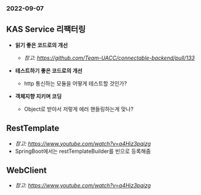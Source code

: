 ### 2022-09-07

## KAS Service 리팩터링
- **읽기 좋은 코드로의 개선**
  - *참고: https://github.com/Team-UACC/connectable-backend/pull/133*

- **테스트하기 좋은 코드로의 개선**
  - http 통신하는 모듈을 어떻게 테스트할 것인가?

- **객체지향 지키며 코딩**
  - Object로 받아서 저렇게 에러 핸들링하는게 맞나?

## RestTemplate 
- *참고: https://www.youtube.com/watch?v=a4Hiz3pqizg*
- SpringBoot에서는 restTemplateBuilder를 빈으로 등록해줌

## WebClient
- *참고: https://www.youtube.com/watch?v=a4Hiz3pqizg*
 